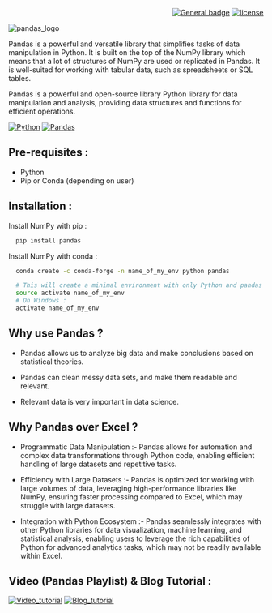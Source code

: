 <div align="right">
  
  <a href="">[![General badge](https://img.shields.io/badge/documentation-red.svg)](https://pandas.pydata.org/docs/)</a>
  <a href="">[![license](https://img.shields.io/github/license/mardavsj/NumPy-in-Python.svg)](https://github.com/mardavsj/Pandas-in-Python/blob/main/LICENSE)</a>

</div>

![pandas_logo](https://camo.githubusercontent.com/60ef9d8e7273373857bd6fb871678ef4fc5367433589be0da330d6972a305bda/68747470733a2f2f70616e6461732e7079646174612e6f72672f7374617469632f696d672f70616e6461735f77686974652e737667)

Pandas is a powerful and versatile library that simplifies tasks of data manipulation in Python. It is built on the top of the NumPy library which means that a lot of structures of NumPy are used or replicated in Pandas. It is well-suited for working with tabular data, such as spreadsheets or SQL tables.

Pandas is a powerful and open-source library Python library for data manipulation and analysis, providing data structures and functions for efficient operations. 

[![Python](https://img.shields.io/badge/Python-14354C?style=for-the-badge&logo=python&logoColor=white&color=blue)](https://github.com/python/)
[![Pandas](https://img.shields.io/badge/pandas-%23150458.svg?style=for-the-badge&logo=pandas&logoColor=white&color=orange)](https://github.com/pandas-dev/pandas)


## Pre-requisites :
* Python
* Pip or Conda (depending on user)
## Installation :

Install NumPy with pip :

```bash
  pip install pandas
```

Install NumPy with conda :

```bash
  conda create -c conda-forge -n name_of_my_env python pandas

  # This will create a minimal environment with only Python and pandas installed. To put your self inside this environment run :
  source activate name_of_my_env
  # On Windows :
  activate name_of_my_env
```


    
## Why use Pandas ? 

* Pandas allows us to analyze big data and make conclusions based on statistical theories.

* Pandas can clean messy data sets, and make them readable and relevant.

* Relevant data is very important in data science.



## Why Pandas over Excel ?

* Programmatic Data Manipulation :- Pandas allows for automation and complex data transformations through Python code, enabling efficient handling of large datasets and repetitive tasks.

* Efficiency with Large Datasets :- Pandas is optimized for working with large volumes of data, leveraging high-performance libraries like NumPy, ensuring faster processing compared to Excel, which may struggle with large datasets.

* Integration with Python Ecosystem :- Pandas seamlessly integrates with other Python libraries for data visualization, machine learning, and statistical analysis, enabling users to leverage the rich capabilities of Python for advanced analytics tasks, which may not be readily available within Excel. 



## Video (Pandas Playlist) & Blog Tutorial : 

[![Video_tutorial](https://img.shields.io/badge/YouTube-FF0000?style=for-the-badge&logo=youtube&logoColor=white)](https://www.youtube.com/playlist?list=PLjVLYmrlmjGdEE2jFpL71LsVH5QjDP5s4)
[![Blog_tutorial](https://img.shields.io/badge/Medium-12100E?style=for-the-badge&logo=medium&logoColor=black&color=white)](https://medium.com/analytics-vidhya/introduction-to-pandas-90b75a5c2278)
